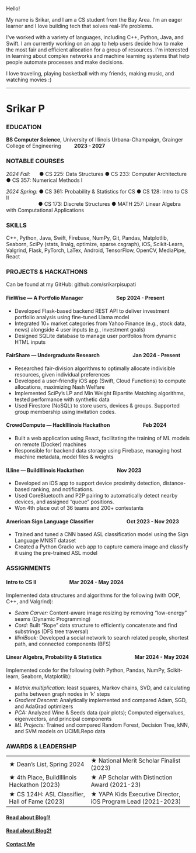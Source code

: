 
Hello!

My name is Srikar, and I am a CS student from the Bay Area. I’m an eager learner and I love building tech that solves real-life problems.

I've worked with a variety of languages, including C++, Python, Java, and Swift. I am currently working on an app to help users decide how to make the most fair and efficient allocation for a group of resources. I'm interested in learning about complex networks and machine learning systems that help people automate processes and make decisions.

I love traveling, playing basketball with my friends, making music, and watching movies :)

-------


# Srikar P

### EDUCATION

**BS Computer Science**, University of Illinois Urbana-Champaign, Grainger College of Engineering &emsp;&emsp; **2023 - 2027**

### NOTABLE COURSES
_2024 Fall:_ &ensp;&emsp;● CS 225: Data Structures ● CS 233: Computer Architecture ● CS 357: Numerical Methods I

_2024 Spring:_ ● CS 361: Probability & Statistics for CS ● CS 128: Intro to CS II
<br>&emsp;&emsp;&emsp;&emsp;&emsp;&emsp;  ● CS 173: Discrete Structures ● MATH 257: Linear Algebra with Computational Applications
  
### SKILLS
C++, Python, Java, Swift, Firebase, NumPy, Git, Pandas, Matplotlib, Seaborn, SciPy (stats, linalg, optimize, sparse.csgraph), iOS, Scikit-Learn, Valgrind, Flask, PyTorch,  LaTex, Android, TensorFlow, OpenCV, MediaPipe, React

### PROJECTS & HACKATHONS

Can be found at my GitHub: github.com/srikarpisupati

#### FinWise — A Portfolio Manager &emsp;&emsp;&emsp;&emsp;&emsp;&emsp; Sep 2024 - Present
* Developed Flask-based backend REST API to deliver investment portfolio analysis using fine-tuned Llama model 
* Integrated 10+ market categories from Yahoo Finance (e.g., stock data, news) alongside 4 user inputs (e.g., investment goals)
* Designed SQLite database to manage user portfolios from dynamic HTML inputs

#### FairShare — Undergraduate Research &emsp;&emsp;&emsp;&emsp;&emsp;&emsp; Jan 2024 - Present
* Researched fair-division algorithms to optimally allocate indivisible resources, given individual preferences
* Developed a user-friendly iOS app (Swift, Cloud Functions) to compute allocations, maximizing Nash Welfare
* Implemented SciPy’s LP and Min Weight Bipartite Matching algorithms, tested performance with synthetic data
* Used Firestore (NoSQL) to store users, devices & groups. Supported group membership using invitation codes.

#### CrowdCompute — HackIllinois Hackathon &emsp;&emsp;&emsp;&emsp;&emsp;&emsp; Feb 2024
* Built a web application using React, facilitating the training of ML models on remote (Docker) machines
* Responsible for backend data storage using Firebase, managing host machine metadata, model files & weights

#### ILline — BuildIllinois Hackathon &emsp;&emsp;&emsp;&emsp;&emsp;&emsp; Nov 2023
* Developed an iOS app to support device proximity detection, distance-based ranking, and notifications.
* Used CoreBluetooth and P2P pairing to automatically detect nearby devices, and assigned “queue” positions.
* Won 4th place out of 36 teams and 200+ contestants

#### American Sign Language Classifier &emsp;&emsp;&emsp;&emsp;&emsp;&emsp; Oct 2023 - Nov 2023
* Trained and tuned a CNN based ASL classification model using the Sign Language MNIST dataset
* Created a Python Gradio web app to capture camera image and classify it using the pre-trained ASL model

### ASSIGNMENTS

#### Intro to CS II &emsp;&emsp;&emsp;&emsp;&emsp;&emsp; Mar 2024 - May 2024

Implemented data structures and algorithms for the following (with OOP, C++, and Valgrind):
* _Seam Carver:_ Content-aware image resizing by removing “low-energy” seams (Dynamic Programming) 
* _Cord:_ Built “Rope” data structure to efficiently concatenate and find substrings (DFS tree traversal)
* _IlliniBook:_ Developed a social network to search related people, shortest path, and connected components (BFS)

#### Linear Algebra, Probability & Statistics &emsp;&emsp;&emsp;&emsp;&emsp;&emsp; Mar 2024 - May 2024

Implemented code for the following (with Python, Pandas, NumPy, Scikit-learn, Seaborn, Matplotlib):
* _Matrix multiplication:_ least squares, Markov chains, SVD, and calculating paths between graph nodes in 'k' steps
* _Gradient Descent:_ Analytically implemented and compared Adam, SGD, and AdaGrad optimizers
* _PCA:_ Analyzed Wine & Seeds data (pair plots); Computed eigenvalues, eigenvectors, and principal components
* _ML Projects:_ Trained and compared Random Forest, Decision Tree, kNN, and SVM models on UCIMLRepo data

### AWARDS & LEADERSHIP

| | |
|--|--|
| ★ Dean’s List, Spring 2024 | ★ National Merit Scholar Finalist (2023) |
| ★ 4th Place, BuildIllinois Hackathon (2023) | ★ AP Scholar with Distinction Award (2021-23) |
| ★ CS 124H: ASL Classifier, Hall of Fame (2023) | ★ YAPA Kids Executive Director, iOS Program Lead (2021-2023) |

#### [Read about Blog1!](blog1.md)

#### [Read about Blog2!](blog2.md)

#### [Contact Me](contact.md)
